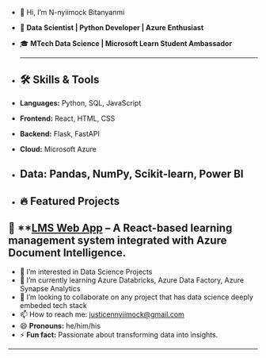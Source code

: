 - 👋 Hi, I’m N-nyiimock Bitanyanmi
- 🚀 **Data Scientist | Python Developer | Azure Enthusiast**
- 🎓 **MTech Data Science | Microsoft Learn Student Ambassador**

  ---

  
- ## 🛠️ Skills & Tools  
- **Languages:** Python, SQL, JavaScript  
- **Frontend:** React, HTML, CSS
- **Backend:** Flask, FastAPI  
- **Cloud:** Microsoft Azure  
- **Data:** Pandas, NumPy, Scikit-learn, Power BI
  ---

- ## 🔥 Featured Projects  
📌 **[LMS Web App](https://serenitymlsa.netlify.app/) – A React-based learning management system integrated with Azure Document Intelligence.
---

- 👀 I’m interested in Data Science Projects
- 🌱 I’m currently learning Azure Databricks, Azure Data Factory, Azure Synapse Analytics
- 💞️ I’m looking to collaborate on any project that has data science deeply embeded tech stack
- 📫 How to reach me: justicennyiimock@gmail.com
- 😄 **Pronouns:** he/him/his
- ⚡ **Fun fact:** Passionate about transforming data into insights.
- ---

<!---
NBitanyanmi/NBitanyanmi is a ✨ special ✨ repository because its `README.md` (this file) appears on your GitHub profile.
You can click the Preview link to take a look at your changes.
--->
